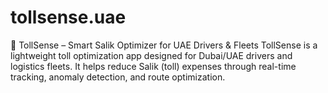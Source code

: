 # tollsense.uae
🚦 TollSense – Smart Salik Optimizer for UAE Drivers &amp; Fleets  TollSense is a lightweight toll optimization app designed for Dubai/UAE drivers and logistics fleets. It helps reduce Salik (toll) expenses through real-time tracking, anomaly detection, and route optimization.
